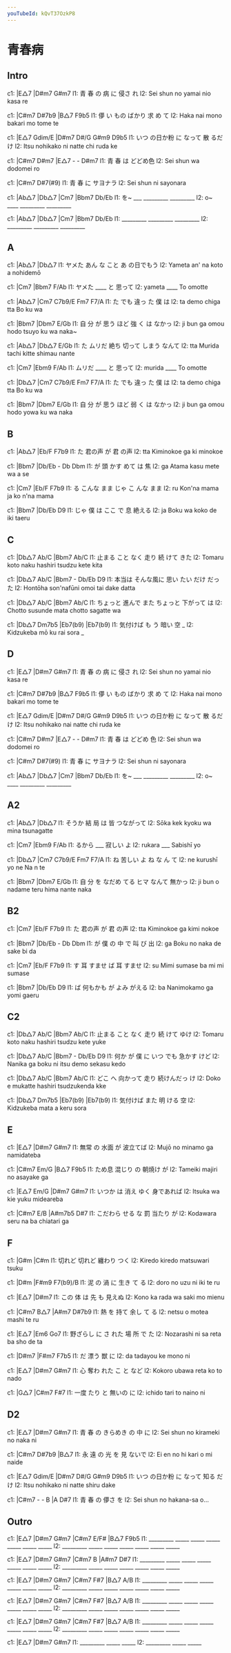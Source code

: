 ```yaml
---
youTubeId: kQvT37OzkP8
---
```


# 青春病

## Intro

c1:    |E△7              |D#m7  G#m7
l1: 青  春   の 病    に  侵さ  れ
l2: Sei shun no yamai nio kasa  re

c1:     |C#m7      D#7b9    |B△7  F9b5
l1: 儚     い もの ばかり 求   め て
l2: Haka nai  mono bakari mo tome te

c1:     |E△7      Gdim/E   |D#m7 D#/G G#m9 D9b5
l1: いつ の日か粉 に なって 散   るだ け
l2: Itsu nohikako ni natte  chi  ruda ke

c1:    |C#m7    D#m7   |E△7 - - D#m7
l1: 青  春   は どどめ色
l2: Sei shun wa dodomei ro

c1:    |C#m7    D#7(#9)
l1: 青  春   に サヨナラ
l2: Sei shun ni sayonara

c1: |Ab△7   |Db△7     |Cm7      |Bbm7 Db/Eb
l1:  を~ ___ _________ _________
l2:  o~ ____ _________ _________

c1: |Ab△7     |Db△7     |Cm7      |Bbm7 Db/Eb
l1:  _________ _________ _________
l2:  _________ _________ _________

## A

c1: |Ab△7        |Db△7
l1:   ヤメた あん な こと あ の日でもう
l2:   Yameta an'  na koto a  nohidemō

c1: |Cm7        |Bbm7   F/Ab
l1:  ヤメた ____       と 思って
l2:  yameta ____       To omotte

c1: |Ab△7         |Cm7 C7b9/E  Fm7 F7/A
l1:  た でも 違っ  た  僕       は
l2:  ta demo chiga tta Bo    ku wa

c1:   |Bbm7                  |Dbm7    E/Gb
l1: 自 分  が 思う ほど 強    く は なかっ
l2: ji bun ga omou hodo tsuyo ku wa naka~

c1: |Ab△7             |Db△7        E/Gb
l1:  た   ムリだ 絶ち  切って しまう   なんて
l2:  tta  Murida tachi kitte  shimau   nante

c1: |Cm7        |Ebm9   F/Ab
l1:  ムリだ ____     と 思って
l2:  murida ____     To omotte

c1: |Db△7         |Cm7 C7b9/E  Fm7 F7/A
l1:  た でも 違っ  た  僕       は
l2:  ta demo chiga tta Bo    ku wa

c1:   |Bbm7                 |Dbm7    E/Gb
l1: 自 分  が 思う ほど 弱   く は なかっ
l2: ji bun ga omou hodo yowa ku wa naka

## B

c1: |Ab△7         |Eb/F  F7b9
l1:  た  君の声    が 君   の声
l2:  tta Kiminokoe ga ki minokoe

c1: |Bbm7         |Db/Eb -  Db Dbm
l1:  が 頭    かす めて  は 焦
l2:  ga Atama kasu mete  wa a  se

c1: |Cm7           |Eb/F    F7b9
l1:  る こんな まま じゃ こ んな まま
l2:  ru Kon'na mama ja   ko n'na mama

c1: |Bbm7             |Db/Eb  D9
l1:  じゃ 僕   は ここ で 息  絶える
l2:  ja   Boku wa koko de iki taeru

## C

c1: |Db△7    Ab/C     |Bbm7           Ab/C
l1:   止まる こと なく 走り    続     けて きた
l2:   Tomaru koto naku hashiri tsudzu kete kita

c1: |Db△7     Ab/C      |Bbm7 -    Db/Eb D9
l1:   本当は  そんな風に 思い たい だけ  だった
l2:   Hontōha son'nafūni omoi tai  dake  datta

c1: |Db△7      Ab/C   |Bbm7            Ab/C
l1:   ちょっと 進んで  また ちょっと 下がって は
l2:   Chotto   susunde mata chotto   sagatte  wa

c1: |Db△7    Dm7b5   |Eb7(b9)      |Eb7(b9)
l1:   気付けば  も う 暗い   空   _
l2:   Kidzukeba mō ku rai    sora _

## D

c1:    |E△7              |D#m7  G#m7
l1: 青  春   の 病    に  侵さ  れ
l2: Sei shun no yamai nio kasa  re

c1:     |C#m7     D#7b9    |B△7  F9b5
l1: 儚   い  もの ばかり 求   め て
l2: Haka nai mono bakari mo tome te

c1:     |E△7      Gdim/E    |D#m7 D#/G G#m9 D9b5
l1: いつ の日か粉 に  なって 散   るだ け
l2: Itsu nohikako nai natte  chi  ruda ke

c1:    |C#m7    D#m7   |E△7 - - D#m7
l1: 青  春   は どどめ  色
l2: Sei shun wa dodomei ro

c1:    |C#m7    D#7(#9)
l1: 青  春   に サヨナラ
l2: Sei shun ni sayonara

c1: |Ab△7   |Db△7     |Cm7      |Bbm7 Db/Eb
l1:  を~ ___ _________ _________
l2:  o~ ____ _________ _________

## A2

c1: |Ab△7       |Db△7
l1:   そうか 結  局    は 皆   つながって
l2:   Sōka   kek kyoku wa mina tsunagatte

c1: |Cm7       |Ebm9  F/Ab
l1:  るから ___     寂しい  よ
l2:  rukara ___     Sabishī yo

c1: |Db△7         |Cm7 C7b9/E Fm7 F7/A
l1:  ね 苦しい  よ ね  な    ん  て
l2:  ne kurushī yo ne  Na    n   te

c1:   |Bbm7                   |Dbm7     E/Gb
l1: 自 分  を なだめ てる ヒマ なんて 無かっ
l2: ji bun o  nadame teru hima nante  naka

## B2

c1: |Cm7          |Eb/F   F7b9
l1:  た  君の声    が 君   の声
l2:  tta Kiminokoe ga kimi nokoe

c1: |Bbm7           |Db/Eb -  Db Dbm
l1:  が 僕   の 中   で 叫    び 出
l2:  ga Boku no naka de sake  bi da

c1: |Cm7           |Eb/F  F7b9
l1:  す 耳   すませ ば  耳    すませ
l2:  su Mimi sumase ba  mi mi sumase

c1: |Bbm7         |Db/Eb   D9
l1:  ば 何もかも   が よみ がえる
l2:  ba Nanimokamo ga yomi gaeru

## C2

c1: |Db△7    Ab/C     |Bbm7           Ab/C
l1:   止まる こと なく 走り    続     けて ゆけ
l2:   Tomaru koto naku hashiri tsudzu kete yuke

c1: |Db△7     Ab/C      |Bbm7   -    Db/Eb D9
l1:    何か   が 僕   に いつ でも 急かす  けど
l2:    Nanika ga boku ni itsu demo sekasu  kedo

c1: |Db△7     Ab/C    |Bbm7          Ab/C
l1:   どこ へ 向かって 走り    続けんだっ  け
l2:   Doko e  mukatte  hashiri tsudzukenda kke

c1: |Db△7    Dm7b5     |Eb7(b9)     |Eb7(b9)
l1:   気付けば  また 明 ける   空
l2:   Kidzukeba mata a  keru   sora

## E

c1: |E△7              |D#m7    G#m7
l1:  無常 の 水面   が 波立てば
l2:  Mujō no minamo ga namidateba

c1: |C#m7    Em/G     |B△7     F9b5
l1:  ため息  混じり の 朝焼け  が
l2:  Tameiki majiri no asayake ga

c1: |E△7       Em/G     |D#m7   G#m7
l1:  いつか は 消え ゆく 身であれば
l2:  Itsuka wa kie  yuku mideareba

c1: |C#m7     E/B       |A#m7b5   D#7
l1:  こだわら せる な 罰 当たり   が
l2:  Kodawara seru na ba chiatari ga

## F

c1: |G#m          |C#m
l1:  切れど 切れど 纏わり    つく
l2:  Kiredo kiredo matsuwari tsuku

c1: |D#m           |F#m9    F7(b9)/B
l1:  泥   の 渦  に 生き て る
l2:  doro no uzu ni iki  te ru

c1: |E△7            |D#m7
l1:  この 体      は 先   も 見えぬ
l2:  Kono ka rada wa saki mo mienu

c1: |C#m7     B△7  |A#m7     D#7b9
l1:  熱    を 持て  余し  て る
l2:  netsu o  motea mashi te ru

c1: |E△7            |Em6     Go7
l1:  野ざらし  に さ れた 場 所  で た
l2:  Nozarashi ni sa reta ba sho de ta

c1: |D#m7         |F#m7 F7b5
l1:  だ 漂う    獣      に
l2:  da tadayou ke mono ni

c1: |E△7         |D#m7    G#m7
l1:  心     奪わ  れた こ と など
l2:  Kokoro ubawa reta ko to nado

c1: |G△7           |C#m7   F#7
l1:  一度   たり と 無いの に
l2:  ichido tari to naino  ni

## D2

c1:    |E△7                |D#m7  G#m7
l1: 青  春   の きらめき の 中    に
l2: Sei shun no kirameki no naka  ni

c1:   |C#m7     D#7b9     |B△7
l1: 永 遠 の 光      を 見 ないで
l2: Ei en no hi kari o  mi naide

c1:     |E△7       Gdim/E   |D#m7 D#/G G#m9 D9b5
l1: いつ の日か粉  に なって 知る  だけ
l2: Itsu nohikako  ni natte  shiru dake

c1:    |C#m7 - - B        |A   D#7
l1: 青  春   の  儚さ      を
l2: Sei shun no  hakana-sa o...

## Outro

c1: |E△7      |D#m7  G#m7 |C#m7  E/F# |B△7   F9b5
l1:  _________ _____ _____ _____ _____ _____ _____
l2:  _________ _____ _____ _____ _____ _____ _____

c1: |E△7      |D#m7  G#m7 |C#m7  B    |A#m7  D#7
l1:  _________ _____ _____ _____ _____ _____ _____
l2:  _________ _____ _____ _____ _____ _____ _____

c1: |E△7      |D#m7  G#m7 |C#m7  F#7  |B△7   A/B
l1:  _________ _____ _____ _____ _____ _____ _____
l2:  _________ _____ _____ _____ _____ _____ _____

c1: |E△7      |D#m7  G#m7 |C#m7  F#7  |B△7   A/B
l1:  _________ _____ _____ _____ _____ _____ _____
l2:  _________ _____ _____ _____ _____ _____ _____

c1: |E△7      |D#m7  G#m7 |C#m7  F#7  |B△7   A/B
l1:  _________ _____ _____ _____ _____ _____ _____
l2:  _________ _____ _____ _____ _____ _____ _____

c1: |E△7      |D#m7  G#m7
l1:  _________ _____ _____
l2:  _________ _____ _____
